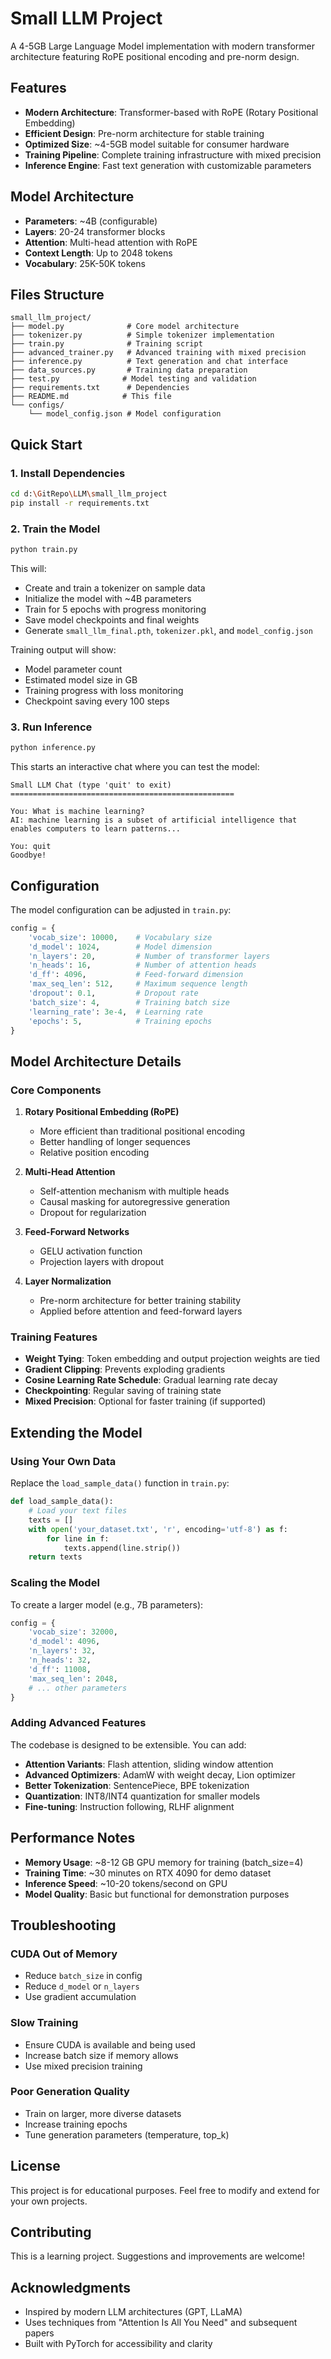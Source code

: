 # Small LLM Project

A 4-5GB Large Language Model implementation with modern transformer architecture featuring RoPE positional encoding and pre-norm design.

## Features

- **Modern Architecture**: Transformer-based with RoPE (Rotary Positional Embedding)
- **Efficient Design**: Pre-norm architecture for stable training
- **Optimized Size**: ~4-5GB model suitable for consumer hardware
- **Training Pipeline**: Complete training infrastructure with mixed precision
- **Inference Engine**: Fast text generation with customizable parameters

## Model Architecture

- **Parameters**: ~4B (configurable)
- **Layers**: 20-24 transformer blocks
- **Attention**: Multi-head attention with RoPE
- **Context Length**: Up to 2048 tokens
- **Vocabulary**: 25K-50K tokens

## Files Structure

```
small_llm_project/
├── model.py              # Core model architecture
├── tokenizer.py          # Simple tokenizer implementation
├── train.py              # Training script
├── advanced_trainer.py   # Advanced training with mixed precision
├── inference.py          # Text generation and chat interface
├── data_sources.py       # Training data preparation
├── test.py              # Model testing and validation
├── requirements.txt      # Dependencies
├── README.md            # This file
└── configs/
    └── model_config.json # Model configuration
```

## Quick Start

### 1. Install Dependencies

```bash
cd d:\GitRepo\LLM\small_llm_project
pip install -r requirements.txt
```

### 2. Train the Model

```bash
python train.py
```

This will:
- Create and train a tokenizer on sample data
- Initialize the model with ~4B parameters
- Train for 5 epochs with progress monitoring
- Save model checkpoints and final weights
- Generate `small_llm_final.pth`, `tokenizer.pkl`, and `model_config.json`

Training output will show:
- Model parameter count
- Estimated model size in GB
- Training progress with loss monitoring
- Checkpoint saving every 100 steps

### 3. Run Inference

```bash
python inference.py
```

This starts an interactive chat where you can test the model:

```
Small LLM Chat (type 'quit' to exit)
==================================================

You: What is machine learning?
AI: machine learning is a subset of artificial intelligence that enables computers to learn patterns...

You: quit
Goodbye!
```

## Configuration

The model configuration can be adjusted in `train.py`:

```python
config = {
    'vocab_size': 10000,    # Vocabulary size
    'd_model': 1024,        # Model dimension
    'n_layers': 20,         # Number of transformer layers
    'n_heads': 16,          # Number of attention heads
    'd_ff': 4096,           # Feed-forward dimension
    'max_seq_len': 512,     # Maximum sequence length
    'dropout': 0.1,         # Dropout rate
    'batch_size': 4,        # Training batch size
    'learning_rate': 3e-4,  # Learning rate
    'epochs': 5,            # Training epochs
}
```

## Model Architecture Details

### Core Components

1. **Rotary Positional Embedding (RoPE)**
   - More efficient than traditional positional encoding
   - Better handling of longer sequences
   - Relative position encoding

2. **Multi-Head Attention**
   - Self-attention mechanism with multiple heads
   - Causal masking for autoregressive generation
   - Dropout for regularization

3. **Feed-Forward Networks**
   - GELU activation function
   - Projection layers with dropout

4. **Layer Normalization**
   - Pre-norm architecture for better training stability
   - Applied before attention and feed-forward layers

### Training Features

- **Weight Tying**: Token embedding and output projection weights are tied
- **Gradient Clipping**: Prevents exploding gradients
- **Cosine Learning Rate Schedule**: Gradual learning rate decay
- **Checkpointing**: Regular saving of training state
- **Mixed Precision**: Optional for faster training (if supported)

## Extending the Model

### Using Your Own Data

Replace the `load_sample_data()` function in `train.py`:

```python
def load_sample_data():
    # Load your text files
    texts = []
    with open('your_dataset.txt', 'r', encoding='utf-8') as f:
        for line in f:
            texts.append(line.strip())
    return texts
```

### Scaling the Model

To create a larger model (e.g., 7B parameters):

```python
config = {
    'vocab_size': 32000,
    'd_model': 4096,
    'n_layers': 32,
    'n_heads': 32,
    'd_ff': 11008,
    'max_seq_len': 2048,
    # ... other parameters
}
```

### Adding Advanced Features

The codebase is designed to be extensible. You can add:

- **Attention Variants**: Flash attention, sliding window attention
- **Advanced Optimizers**: AdamW with weight decay, Lion optimizer
- **Better Tokenization**: SentencePiece, BPE tokenization
- **Quantization**: INT8/INT4 quantization for smaller models
- **Fine-tuning**: Instruction following, RLHF alignment

## Performance Notes

- **Memory Usage**: ~8-12 GB GPU memory for training (batch_size=4)
- **Training Time**: ~30 minutes on RTX 4090 for demo dataset
- **Inference Speed**: ~10-20 tokens/second on GPU
- **Model Quality**: Basic but functional for demonstration purposes

## Troubleshooting

### CUDA Out of Memory
- Reduce `batch_size` in config
- Reduce `d_model` or `n_layers`
- Use gradient accumulation

### Slow Training
- Ensure CUDA is available and being used
- Increase batch size if memory allows
- Use mixed precision training

### Poor Generation Quality
- Train on larger, more diverse datasets
- Increase training epochs
- Tune generation parameters (temperature, top_k)

## License

This project is for educational purposes. Feel free to modify and extend for your own projects.

## Contributing

This is a learning project. Suggestions and improvements are welcome!

## Acknowledgments

- Inspired by modern LLM architectures (GPT, LLaMA)
- Uses techniques from "Attention Is All You Need" and subsequent papers
- Built with PyTorch for accessibility and clarity
